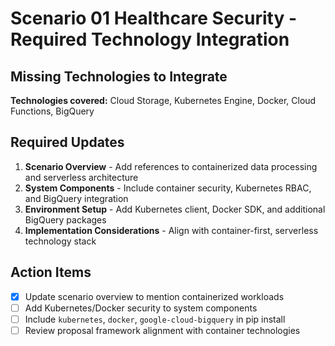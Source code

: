 # Scenario 01 Healthcare Security - Required Technology Integration

## Missing Technologies to Integrate

**Technologies covered:** Cloud Storage, Kubernetes Engine, Docker, Cloud Functions, BigQuery

## Required Updates

1. **Scenario Overview** - Add references to containerized data processing and serverless architecture
2. **System Components** - Include container security, Kubernetes RBAC, and BigQuery integration
3. **Environment Setup** - Add Kubernetes client, Docker SDK, and additional BigQuery packages
4. **Implementation Considerations** - Align with container-first, serverless technology stack

## Action Items

- [x] Update scenario overview to mention containerized workloads
- [ ] Add Kubernetes/Docker security to system components
- [ ] Include `kubernetes`, `docker`, `google-cloud-bigquery` in pip install
- [ ] Review proposal framework alignment with container technologies